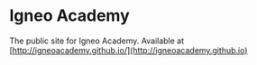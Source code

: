 # Igneo Academy

The public site for Igneo Academy. Available at [http://igneoacademy.github.io/](http://igneoacademy.github.io)
